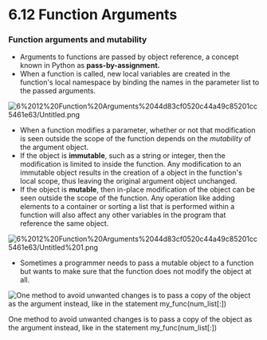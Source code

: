 # 6.12 Function Arguments

### Function arguments and mutability

- Arguments to functions are passed by object reference, a concept known in Python as **pass-by-assignment.**
- When a function is called, new local variables are created in the function's local namespace by binding the names in the parameter list to the passed arguments.

![6%2012%20Function%20Arguments%2044d83cf0520c44a49c85201cc5461e63/Untitled.png](6.12.1.png)

- When a function modifies a parameter, whether or not that modification is seen outside the scope of the function depends on the *mutability* of the argument object.
- If the object is **immutable**, such as a string or integer, then the modification is limited to inside the function. Any modification to an immutable object results in the creation of a object in the function's local scope, thus leaving the original argument object unchanged.
- If the object is **mutable**, then in-place modification of the object can be seen outside the scope of the function. Any operation like adding elements to a container or sorting a list that is performed within a function will also affect any other variables in the program that reference the same object.

![6%2012%20Function%20Arguments%2044d83cf0520c44a49c85201cc5461e63/Untitled%201.png](6.12.2.png)

- Sometimes a programmer needs to pass a mutable object to a function but wants to make sure that the function does not modify the object at all.

![One method to avoid unwanted changes is to pass a copy of the object as the argument instead, like in the statement my_func(num_list[:])](6.12.3.png)

One method to avoid unwanted changes is to pass a copy of the object as the argument instead, like in the statement my_func(num_list[:])
